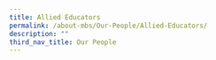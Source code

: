 ```yaml
---
title: Allied Educators
permalink: /about-mbs/Our-People/Allied-Educators/
description: ""
third_nav_title: Our People
---
```

